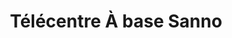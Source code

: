 ---
title: "Télécentre À base Sanno"
url: /koundou/telecentre-a-base-sanno/
shop: téléphone portable
---